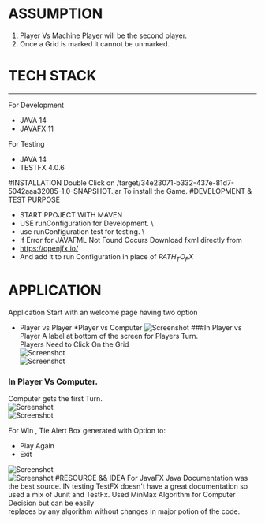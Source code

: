 # ASSUMPTION
1.  Player Vs Machine Player will be the second player. 
2.  Once a Grid is marked it cannot be unmarked.

# TECH STACK
___________________________

For Development
* JAVA 14
* JAVAFX 11

For Testing
* JAVA 14
* TESTFX 4.0.6

#INSTALLATION
Double Click on
/target/34e23071-b332-437e-81d7-5042aaa32085-1.0-SNAPSHOT.jar
To install the Game.
#DEVELOPMENT & TEST PURPOSE
* START PPOJECT WITH MAVEN
* USE runConfiguration for Development. \
* use runConfiguration test for testing. \
* If Error for JAVAFML Not Found Occurs Download fxml directly from
* https://openjfx.io/
* And add it to run Configuration in place of $PATH_TO_FX$

# APPLICATION
Application Start with an welcome page having two option
* Player vs Player
  *Player vs Computer
  ![Screenshot](/ScreenShots/Main.png)
###In Player vs Player
A label at bottom of the screen for Players Turn. \
Players Need to Click On the Grid \
![Screenshot](/ScreenShots/P2P1.png) \
![Screenshot](/ScreenShots/P2P2.png)
### In Player Vs Computer.
Computer gets the first Turn. \
![Screenshot](/ScreenShots/PvC.png) \
![Screenshot](/ScreenShots/PvC2.png)

For Win , Tie Alert Box generated with Option to:
* Play Again
* Exit

![Screenshot](/ScreenShots/Op1.png) \
![Screenshot](/ScreenShots/Op2.png)
#RESOURCE && IDEA
For JavaFX Java Documentation was the best source.
IN testing TestFX doesn't have a great documentation so used a mix of Junit and TestFx.
Used MinMax Algorithm for Computer Decision but can be easily \
replaces by any algorithm without changes
in major potion of the code.




